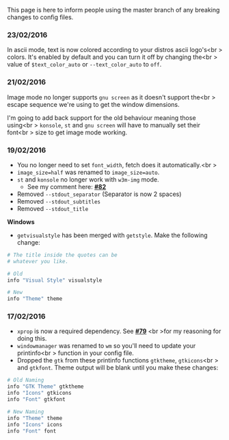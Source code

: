 This page is here to inform people using the master branch
of any breaking changes to config files.

### 23/02/2016

In ascii mode, text is now colored according to your distros ascii logo's<br \>
colors. It's enabled by default and you can turn it off by changing the<br \> 
value of `$text_color_auto` or `--text_color_auto` to `off`.

### 21/02/2016

Image mode no longer supports `gnu screen` as it doesn't support the<br \>
escape sequence we're using to get the window dimensions.

I'm going to add back support for the old behaviour meaning those using<br \>
`konsole`, `st` and `gnu screen` will have to manually set their font<br \>
size to get image mode working.

### 19/02/2016

- You no longer need to set `font_width`, fetch does it automatically.<br \>
- `image_size=half` was renamed to `image_size=auto`.
- `st` and `konsole` no longer work with `w3m-img` mode.
    - See my comment here: **[#82](https://github.com/dylanaraps/fetch/pull/82#issuecomment-185973761)**
- Removed `--stdout_separator` (Separator is now 2 spaces)
- Removed `--stdout_subtitles`
- Removed `--stdout_title`

**Windows**
- `getvisualstyle` has been merged with `getstyle`. Make the following change:

```sh
# The title inside the quotes can be
# whatever you like.

# Old
info "Visual Style" visualstyle

# New
info "Theme" theme
```

### 17/02/2016

- `xprop` is now a required dependency. See **[#79](https://github.com/dylanaraps/fetch/issues/79)** <br \>for my reasoning for doing this.
- `windowmanager` was renamed to `wm` so you'll need to update your printinfo<br \>
function in your config file.
- Dropped the `gtk` from these printinfo functions `gtktheme`, `gtkicons`<br \>
and `gtkfont`. Theme output will be blank until you make these changes:

```sh
# Old Naming
info "GTK Theme" gtktheme
info "Icons" gtkicons
info "Font" gtkfont

# New Naming
info "Theme" theme
info "Icons" icons
info "Font" font
```
